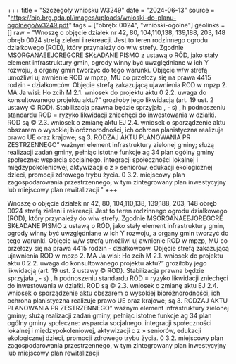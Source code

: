 +++
title = "Szczegóły wniosku W3249"
date = "2024-06-13"
source = "https://bip.brg.gda.pl/images/uploads/wnioski-do-planu-ogolnego/w3249.pdf"
tags = ["obręb: 0024", "wnioski-ogolne"]
geolinks = []
raw = "Wnoszę o objęcie działek nr 42, 80, 104,110,138, 139,188, 203, 148 obręb 0024 strefą zieleni i rekreacji. Jest to teren rodzinnego ogrodu działkowego (ROD), który przynależy do wiw strefy. Zgodnie MSORGANAEEJOREGCRE SKŁADANE PISMO z ustawą o RÓD, jako stały element infrastruktury gmin, ogrody winny być uwzględniane w ich  Y rozwoju, a organy gmin tworzyć do tego warunki. Objęcie w/w strefą umożliwi uj awnienie ROD w mpzp, MU co przełoży się na prawa 4415 rodzin - działkowców. Objęcie strefą zakazującą ujawnienia ROD w mpzp 2. MA Ja wisi: Ho zcih M 2.1. wniosek do projektu aktu 0 2.2. uwaga do konsultowanego projektu aktu?” groziłoby jego likwidacją (art. 19 ust. 2 ustawy © ROD). Stabilizacja prawna będzie sprzyjała , - s) ,  h podnoszeniu standardu ROD = ryzyko likwidacji zniechęci do inwestowania w działki. ROD są © 2.3. wniosek o zmianę aktu EJ 2.4. wniosek o sporządzenie aktu obszarem o wysokiej bioróżnorodności, ich ochrona planistyczna realizuje prawo UE oraz krajowe; są 3. RODZAJ AKTU PLANOWANIA PR ZESTRZENNEGO” ważnym element infrastruktury zielonej gminy; służą realizacji zadań gminy, pełniąc istotne funkcje ag 34 plan ogólny gminy społeczne: wsparcia socjalnego. integracji społeczności lokalnej i międzypokoleniowej, aktywizacji c z » seniorów, edukacji ekologicznej dzieci, promocji zdrowego trybu życia. 0 3.2. miejscowy plan zagospodarowania przestrzennego, w tym zintegrowany plan inwestycyjny lub miejscowy plan rewitalizacji "
+++

Wnoszę o objęcie działek nr 42, 80, 104,110,138, 139,188, 203, 148 obręb 0024 strefą zieleni i
rekreacji. Jest to teren rodzinnego ogrodu działkowego (ROD), który przynależy do wiw strefy. Zgodnie
MSORGANAEEJOREGCRE SKŁADANE PISMO z ustawą o RÓD, jako stały element infrastruktury gmin, ogrody winny być uwzględniane w ich
 Y rozwoju, a organy gmin tworzyć do tego warunki. Objęcie w/w strefą umożliwi uj awnienie ROD w mpzp,
MU co przełoży się na prawa 4415 rodzin - działkowców. Objęcie strefą zakazującą ujawnienia ROD w mpzp
2. MA Ja wisi: Ho zcih
M 2.1. wniosek do projektu aktu 0 2.2. uwaga do konsultowanego projektu aktu?” groziłoby jego likwidacją (art. 19 ust. 2 ustawy © ROD). Stabilizacja prawna będzie sprzyjała
, - s) ,  h podnoszeniu standardu ROD = ryzyko likwidacji zniechęci do inwestowania w działki. ROD są
© 2.3. wniosek o zmianę aktu EJ 2.4. wniosek o sporządzenie aktu obszarem o wysokiej bioróżnorodności, ich ochrona planistyczna realizuje prawo UE oraz krajowe; są
3. RODZAJ AKTU PLANOWANIA PR ZESTRZENNEGO” ważnym element infrastruktury zielonej gminy; służą realizacji zadań gminy, pełniąc istotne funkcje
ag 34 plan ogólny gminy społeczne: wsparcia socjalnego. integracji społeczności lokalnej i międzypokoleniowej, aktywizacji
c z » seniorów, edukacji ekologicznej dzieci, promocji zdrowego trybu życia.
0 3.2. miejscowy plan zagospodarowania przestrzennego, w tym zintegrowany plan inwestycyjny lub
miejscowy plan rewitalizacji 


